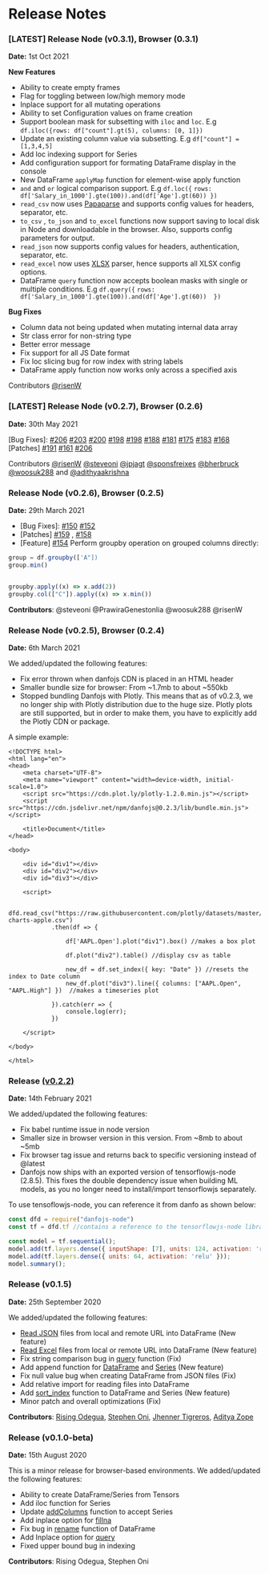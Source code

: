 # Release Notes

### \[LATEST\] Release [ ](https://github.com/opensource9ja/danfojs/releases/tag/v0.2.3)Node \(v0.3.1\), Browser \(0.3.1\)

**Date:** 1st Oct 2021

**New Features**

* Ability to create empty frames
* Flag for toggling between low/high memory mode
* Inplace support for all mutating operations
* Ability to set Configuration values on frame creation
* Support boolean mask for subsetting with `iloc` and `loc`. E.g `df.iloc({rows: df["count"].gt(5), columns: [0, 1]})`
* Update an existing column value via subsetting. E.g `df["count"] = [1,3,4,5]`
* Add loc indexing support for Series
* Add configuration support for formating DataFrame display in the console
* New DataFrame `applyMap` function for element-wise apply function
* `and` and `or` logical comparison support. E.g       `df.loc({`        `rows: df['Salary_in_1000'].gte(100)).and(df['Age'].gt(60)) })`
* `read_csv` now uses [Papaparse](https://www.papaparse.com/) and supports config values for headers, separator, etc.
* `to_csv` , `to_json` and `to_excel` functions now support saving to local disk in Node and downloadable in the browser. Also, supports config parameters for output. 
* `read_json` now supports config values for headers, authentication, separator, etc.
* `read_excel` now uses [XLSX](https://www.npmjs.com/package/xlsx) parser, hence supports all XLSX config options. 
* DataFrame `query` function now accepts boolean masks with single or multiple conditions. E.g  `df.query({`   `rows: df['Salary_in_1000'].gte(100)).and(df['Age'].gt(60))  })`

**Bug Fixes**

* Column data not being updated when mutating internal data array
* Str class error for non-string type
* Better error message
* Fix support for all JS Date format
* Fix loc slicing bug for row index with string labels
* DataFrame apply function now works only across a specified axis

Contributors [@risenW](https://github.com/risenW) 

### \[LATEST\] Release [ ](https://github.com/opensource9ja/danfojs/releases/tag/v0.2.3)Node \(v0.2.7\), Browser \(0.2.6\)

**Date:** 30th May 2021

\[Bug Fixes\]: [\#206](https://github.com/opensource9ja/danfojs/issues/206) [\#203](https://github.com/opensource9ja/danfojs/issues/203) [\#200](https://github.com/opensource9ja/danfojs/issues/200) [\#198](https://github.com/opensource9ja/danfojs/issues/198) [\#198](https://github.com/opensource9ja/danfojs/issues/198) [\#188](https://github.com/opensource9ja/danfojs/issues/188) [\#181](https://github.com/opensource9ja/danfojs/issues/181) [\#175](https://github.com/opensource9ja/danfojs/issues/175) [\#183](https://github.com/opensource9ja/danfojs/issues/183) [\#168](https://github.com/opensource9ja/danfojs/issues/168)  
\[Patches\] [\#191](https://github.com/opensource9ja/danfojs/issues/191) [\#161](https://github.com/opensource9ja/danfojs/issues/161) [\#206](https://github.com/opensource9ja/danfojs/issues/206)

Contributors [@risenW](https://github.com/risenW) [@steveoni](https://github.com/steveoni) [@jpjagt](https://github.com/jpjagt) [@sponsfreixes](https://github.com/sponsfreixes) [@bherbruck](https://github.com/bherbruck) [@woosuk288](https://github.com/woosuk288) and [@adithyaakrishna](https://github.com/adithyaakrishna)

### Release [ ](https://github.com/opensource9ja/danfojs/releases/tag/v0.2.3)Node \(v0.2.6\), Browser \(0.2.5\)

**Date:** 29th March 2021

* \[Bug Fixes\]: [\#150](https://github.com/opensource9ja/danfojs/pull/150) [\#152 ](https://github.com/opensource9ja/danfojs/pull/152)
* \[Patches\] [\#159](https://github.com/opensource9ja/danfojs/pull/159) , [\#158 ](https://github.com/opensource9ja/danfojs/pull/158)
* \[Feature\] [\#154](https://github.com/opensource9ja/danfojs/pull/154) Perform groupby operation on grouped columns directly:

```javascript
group = df.groupby(['A"])
group.min()


groupby.apply((x) => x.add(2))
groupby.col(["C"]).apply((x) => x.min())
```

**Contributors**: @steveoni @PrawiraGenestonlia @woosuk288 @risenW

### Release Node \(v0.2.5\), Browser \(0.2.4\)

**Date:** 6th March 2021

We added/updated the following features:

* Fix error thrown when danfojs CDN is placed in an HTML header
* Smaller bundle size for browser: From ~1.7mb to about ~550kb
* Stopped bundling Danfojs with Plotly. This means that as of v0.2.3, we no longer ship with Plotly distribution due to the huge size. Plotly plots are still supported, but in order to make them, you have to explicitly add the Plotly CDN or package. 

A simple example:

```markup
<!DOCTYPE html>
<html lang="en">
<head>
    <meta charset="UTF-8">
    <meta name="viewport" content="width=device-width, initial-scale=1.0">
    <script src="https://cdn.plot.ly/plotly-1.2.0.min.js"></script> 
    <script src="https://cdn.jsdelivr.net/npm/danfojs@0.2.3/lib/bundle.min.js"></script> 

    <title>Document</title>
</head>

<body>

    <div id="div1"></div>
    <div id="div2"></div>
    <div id="div3"></div>

    <script>

        dfd.read_csv("https://raw.githubusercontent.com/plotly/datasets/master/finance-charts-apple.csv")
            .then(df => {

                df['AAPL.Open'].plot("div1").box() //makes a box plot

                df.plot("div2").table() //display csv as table

                new_df = df.set_index({ key: "Date" }) //resets the index to Date column
                new_df.plot("div3").line({ columns: ["AAPL.Open", "AAPL.High"] })  //makes a timeseries plot

            }).catch(err => {
                console.log(err);
            })

    </script>
    
</body>

</html>
```

### Release [ \(v0.2.2\)](https://github.com/opensource9ja/danfojs/releases/tag/v0.2.2)

**Date:** 14th February 2021

We added/updated the following features:

* Fix babel runtime issue in node version 
* Smaller size in browser version in this version. From ~8mb to about ~5mb
* Fix browser tag issue and returns back to specific versioning instead of @latest
* Danfojs now ships with an exported version of tensorflowjs-node \(2.8.5\). This fixes the double dependency issue when building ML models, as you no longer need to install/import tensorflowjs separately.

To use tensoflowjs-node, you can reference it from danfo as shown below:

```javascript
const dfd = require("danfojs-node")
const tf = dfd.tf //contains a reference to the tensorflowjs-node library

const model = tf.sequential();
model.add(tf.layers.dense({ inputShape: [7], units: 124, activation: 'relu', kernelInitializer: 'leCunNormal' }));
model.add(tf.layers.dense({ units: 64, activation: 'relu' }));
model.summary();
```

### Release \(v0.1.5\)

**Date:** 25th September 2020

We added/updated the following features:

* [Read JSON](api-reference/input-output/danfo.read_json.md) files from local and remote URL into DataFrame \(New feature\)
* [Read Excel](api-reference/input-output/danfo.read_excel.md) files from local or remote URL into DataFrame \(New feature\)
* Fix string comparison bug in [query](api-reference/dataframe/danfo.dataframe.query.md) function \(Fix\)
* Add append function for [DataFrame](api-reference/dataframe/dataframe.append.md) and [Series](api-reference/series/series.append.md) \(New feature\)
* Fix null value bug when creating DataFrame from JSON files \(Fix\)
* Add relative import for reading files into DataFrame
* Add [sort\_index](api-reference/dataframe/dataframe.sort_index.md) function to DataFrame and Series \(New feature\)
* Minor patch and overall optimizations \(Fix\)

**Contributors**: [Rising Odegua](https://github.com/risenW), [Stephen Oni](https://github.com/steveoni), [Jhenner Tigreros](https://github.com/JhennerTigreros), [Aditya Zope](https://github.com/adzo261) 

### Release \(v0.1.0-beta\)

**Date:** 15th August 2020

This is a minor release for browser-based environments. We added/updated the following features:

* Ability to create DataFrame/Series from Tensors
* Add iloc function for Series
* Update [addColumns](api-reference/dataframe/danfo.dataframe.addcolumn.md) function to accept Series
* Add inplace option for [fillna](api-reference/dataframe/danfo.dataframe.fillna.md)
* Fix bug in [rename](api-reference/dataframe/dataframe.rename.md) function of DataFrame
* Add Inplace option for [query](api-reference/dataframe/danfo.dataframe.query.md)
* Fixed upper bound bug in indexing

**Contributors**: Rising Odegua, Stephen Oni



